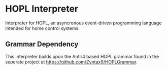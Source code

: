# HOPL Interpreter
Interpreter for HOPL, an asyncronous event-driven programming language intended for home control systems.

## Grammar Dependency
This interpreter builds upon the Antlr4 based HOPL grammar found in the seperate project at <https://github.com/Zyntax9/HOPLGrammar>.
